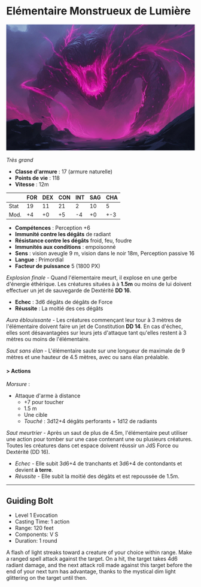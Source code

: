 # Elémentaire Monstrueux de Lumière
![Elémentaire Monstrueux de Lumière](../../_images/elementaire_monstrueux_lumiere.png)

*Très grand*

* **Classe d'armure** : 17 (armure naturelle)
* **Points de vie** : 118
* **Vitesse** : 12m  

|    |FOR|DEX|CON|INT|SAG|CHA|
|----|---|---|---|---|---|---|
|Stat|19 |11 |21 |2  |10 |5  |
|Mod.|+4 |+0 |+5 |-4 |+0 |+-3 |

* **Compétences** : Perception +6
* **Immunité contre les dégâts** de radiant
* **Résistance contre les dégâts** froid, feu, foudre
* **Immunités aux conditions** : empoisonné
* **Sens** : vision aveugle 9 m, vision dans le noir 18m, Perception passive 16
* **Langue** : Primordial
* **Facteur de puissance** 5 (1800 PX)

*Explosion finale* - Quand l'élementaire meurt, il explose en une gerbe d'énergie éthérique. Les créatures situées à à **1.5m** ou moins de lui doivent effectuer un jet de sauvegarde de Dextérité **DD 16**.
* **Echec** : 3d6 dégâts de dégâts de Force
* **Réussite** : La moitié des ces dégâts

*Aura éblouissante* - Les créatures commençant leur tour à 3 mètres de l'élémentaire doivent faire un jet de Constitution **DD 14**. En cas d'échec, elles sont désavantagées sur leurs jets d'attaque tant qu'elles restent à 3 mètres ou moins de l'élémentaire.

*Saut sans élan* - L'élémentaire saute sur une longueur de maximale de 9 mètres et une hauteur de 4.5 mètres, avec ou sans élan préalable.

#### > Actions

*Morsure* : 
* Attaque d'arme à distance
    * +7 pour toucher
    * 1.5 m 
    * Une cible
    * *Touché* : 3d12+4 dégâts perforants + 1d12 de radiants

*Saut meurtrier* - Après un saut de plus de 4.5m, l'élémentaire peut utiliser une action pour tomber sur une case contenant une ou plusieurs créatures. Toutes les créatures dans cet espace doivent réussir un JdS Force ou Dextérité (DD 16). 
* *Echec* - Elle subit 3d6+4 de tranchants et 3d6+4 de contondants et devient **à terre**.
* *Réussite* - Elle subit la moitié des dégâts et est repoussée de 1.5m. 

---
## Guiding Bolt

* Level 1 Evocation
* Casting Time: 1 action
* Range: 120 feet
* Components: V S
* Duration: 1 round

A flash of light streaks toward a creature of your choice within range. Make a ranged spell attack against the target. On a hit, the target takes 4d6 radiant damage, and the next attack roll made against this target before the end of your next turn has advantage, thanks to the mystical dim light glittering on the target until then.